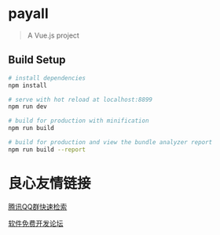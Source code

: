 # payall

> A Vue.js project

## Build Setup

``` bash
# install dependencies
npm install

# serve with hot reload at localhost:8899
npm run dev

# build for production with minification
npm run build

# build for production and view the bundle analyzer report
npm run build --report
```



 # 良心友情链接

[腾讯QQ群快速检索](http://u.720life.cn/s/8cf73f7c)

[软件免费开发论坛](http://u.720life.cn/s/bbb01dc0)
